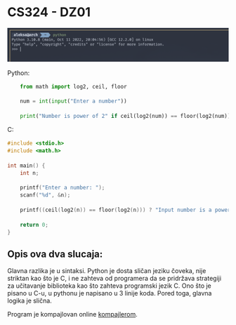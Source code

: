 # CS324 - DZ01

![Terminal](terminal.png)

Python:
```python
    from math import log2, ceil, floor

    num = int(input("Enter a number"))

    print("Number is power of 2" if ceil(log2(num)) == floor(log2(num)) else "Number is not a power of 2")
```

C:
```c
#include <stdio.h>
#include <math.h>

int main() {
    int n;

    printf("Enter a number: ");
    scanf("%d", &n);

    printf((ceil(log2(n)) == floor(log2(n))) ? "Input number is a power of 2\n" : "Input number is not a power of 2\n");

    return 0;
}

```

## Opis ova dva slucaja:
Glavna razlika je u sintaksi. Python je dosta sličan jeziku čoveka, nije striktan kao što je C, i ne zahteva
od programera da se pridržava strategiji za učitavanje biblioteka kao što zahteva programski jezik C. 
Ono što je pisano u C-u, u pythonu je napisano u 3 linije koda. Pored toga, glavna logika je slična.

Program je kompajlovan online [kompajlerom](https://www.onlinegdb.com/online_c_compiler).

